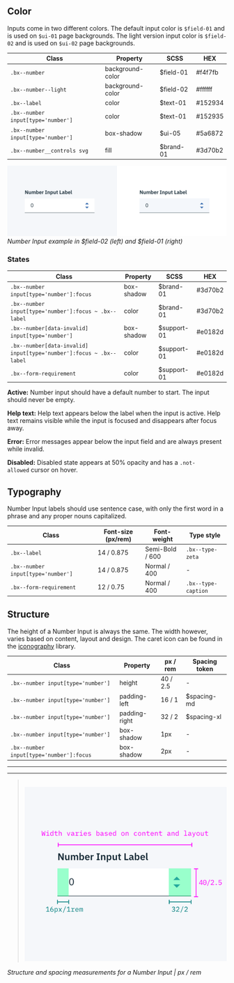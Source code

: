 ## Color

Inputs come in two different colors. The default input color is `$field-01` and is used on `$ui-01` page backgrounds. The light version input color is `$field-02` and is used on `$ui-02` page backgrounds.

| Class                             | Property         | SCSS      | HEX       |
|-----------------------------------|------------------|-----------|-----------|
| `.bx--number`                     | background-color | $field-01 | #f4f7fb   |
| `.bx--number--light`              | background-color | $field-02 | #ffffff   |
| `.bx--label`                      | color            | $text-01  | #152934   |
| `.bx--number input[type='number']`| color            | $text-01  | #152935   |
| `.bx--number input[type='number']`| box-shadow       | $ui-05    | #5a6872   |
| `.bx--number__controls svg `      | fill             | $brand-01 | #3d70b2   |



![Number Input example in $field-01 and $field-02](images/number-input-style-2.png)
_Number Input example in $field-02 (left) and $field-01 (right)_


### States

| Class                                                               | Property         | SCSS       | HEX       |
|---------------------------------------------------------------------|------------------|------------|-----------|
| `.bx--number input[type='number']:focus`                            | box-shadow       | $brand-01  | #3d70b2   |
| `.bx--number input[type='number']:focus ~ .bx--label`               | color            | $brand-01  | #3d70b2   |
| `.bx--number[data-invalid] input[type='number']`                    | box-shadow       | $support-01| #e0182d   |
| `.bx--number[data-invalid] input[type='number']:focus ~ .bx--label` | color            | $support-01| #e0182d   |
| `.bx--form-requirement`                                             | color            | $support-01| #e0182d   |

**Active:** Number input should have a default number to start. The input should never be empty.

**Help text:** Help text appears below the label when the input is active. Help text remains visible while the input is focused and disappears after focus away.

**Error:** Error messages appear below the input field and are always present while invalid.

**Disabled:** Disabled state appears at 50% opacity and has a `.not-allowed` cursor on hover.




## Typography

Number Input labels should use sentence case, with only the first word in a phrase and any proper nouns capitalized.

| Class                                                      | Font-size (px/rem) | Font-weight     | Type style         |
|------------------------------------------------------------|--------------------|-----------------|--------------------|
| `.bx--label`                                               | 14 / 0.875         | Semi-Bold / 600 |`.bx--type-zeta`    |  
| `.bx--number input[type='number']`                         | 14 / 0.875         | Normal / 400    | -                  |
| `.bx--form-requirement`                                    | 12 / 0.75          | Normal / 400    |`.bx--type-caption` |

## Structure

The height of a Number Input is always the same. The width however, varies based on content, layout and design. The caret icon can be found in the [iconography](/style/iconography/library) library.

| Class                                  | Property      | px / rem    | Spacing token |
|----------------------------------------|---------------|-------------|---------------|
|`.bx--number input[type='number']`      | height        | 40 / 2.5    | - |
|`.bx--number input[type='number']`      | padding-left  | 16 / 1      | $spacing-md   |
|`.bx--number input[type='number']`      | padding-right | 32 / 2      | $spacing-xl   |
|`.bx--number input[type='number']`      | box-shadow    | 1px         | - |
|`.bx--number input[type='number']:focus`| box-shadow    | 2px         | - |


---
***
> 
![Structure and spacing for number input](images/number-input-style-1.png)

_Structure and spacing measurements for a Number Input | px / rem_
